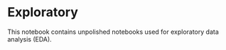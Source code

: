 # Exploratory

This notebook contains unpolished notebooks used for exploratory data analysis (EDA).